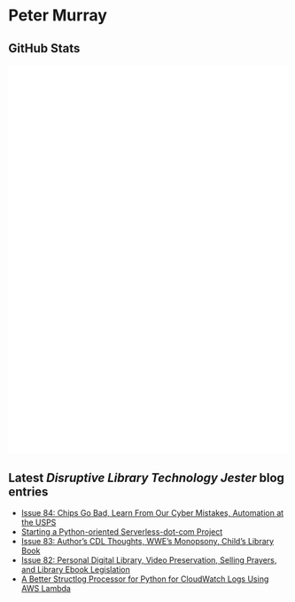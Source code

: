 # Peter Murray

## GitHub Stats
![Metrics](/github-metrics.svg)


## Latest _Disruptive Library Technology Jester_ blog entries
<!-- BLOG-POST-LIST:START -->
- [Issue 84: Chips Go Bad, Learn From Our Cyber Mistakes, Automation at the USPS](https://dltj.org/article/issue-84-chip-bugs-cyber-board-usps-automation/)
- [Starting a Python-oriented Serverless-dot-com Project](https://dltj.org/article/starting-python-serverless-project/)
- [Issue 83: Author’s CDL Thoughts, WWE’s Monopsony, Child’s Library Book](https://dltj.org/article/issue-83-cdl-wwe-childrens-book/)
- [Issue 82: Personal Digital Library, Video Preservation, Selling Prayers, and Library Ebook Legislation](https://dltj.org/article/issue-82-digital-library-video-preservation-selling-prayers-ebook-legislation/)
- [A Better Structlog Processor for Python for CloudWatch Logs Using AWS Lambda](https://dltj.org/article/python-structlog-for-aws-lambda-cloudwatch/)
<!-- BLOG-POST-LIST:END -->


[LinkedIn]: https://www.linkedin.com/in/datagazetteer "LinkedIn"
[Twitter]: https://twitter.com/DataG "Twitter"
[blog]: https://dltj.org/ "Blog"
